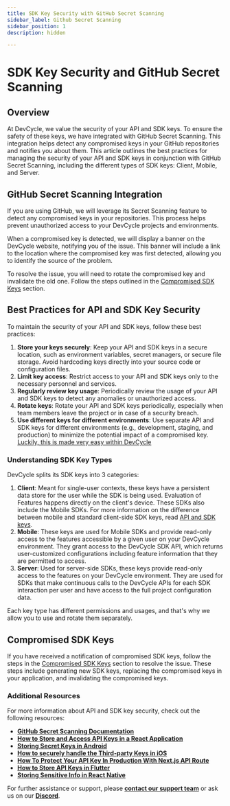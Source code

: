 ```yaml
---
title: SDK Key Security with GitHub Secret Scanning
sidebar_label: Github Secret Scanning
sidebar_position: 1
description: hidden

---
```


# SDK Key Security and GitHub Secret Scanning

## Overview

At DevCycle, we value the security of your API and SDK keys. To ensure the safety of these keys, we have integrated with GitHub Secret Scanning. This integration helps detect any compromised keys in your GitHub repositories and notifies you about them. This article outlines the best practices for managing the security of your API and SDK keys in conjunction with GitHub Secret Scanning, including the different types of SDK keys: Client, Mobile, and Server.

## GitHub Secret Scanning Integration

If you are using GitHub, we will leverage its Secret Scanning feature to detect any compromised keys in your repositories. This process helps prevent unauthorized access to your DevCycle projects and environments.

When a compromised key is detected, we will display a banner on the DevCycle website, notifying you of the issue. This banner will include a link to the location where the compromised key was first detected, allowing you to identify the source of the problem.

To resolve the issue, you will need to rotate the compromised key and invalidate the old one. Follow the steps outlined in the [Compromised SDK Keys](https://www.devcycle.com/docs/compromised-sdk-keys) section.

## Best Practices for API and SDK Key Security

To maintain the security of your API and SDK keys, follow these best practices:

1. **Store your keys securely**: Keep your API and SDK keys in a secure location, such as environment variables, secret managers, or secure file storage. Avoid hardcoding keys directly into your source code or configuration files.
2. **Limit key access**: Restrict access to your API and SDK keys only to the necessary personnel and services.
3. **Regularly review key usage**: Periodically review the usage of your API and SDK keys to detect any anomalies or unauthorized access.
4. **Rotate keys**: Rotate your API and SDK keys periodically, especially when team members leave the project or in case of a security breach.
5. **Use different keys for different environments**: Use separate API and SDK keys for different environments (e.g., development, staging, and production) to minimize the potential impact of a compromised key. [Luckily, this is made very easy within DevCycle](/docs/home/feature-management/organizing-your-flags-and-variables/environments.md)

### Understanding SDK Key Types

DevCycle splits its SDK keys into 3 categories:

1. **Client**: Meant for single-user contexts, these keys have a persistent data store for the user while the SDK is being used. Evaluation of Features happens directly on the client's device. These SDKs also include the Mobile SDKs. For more information on the difference between mobile and standard client-side SDK keys, read [API and SDK keys](/docs/home/feature-management/organizing-your-flags-and-variables/api-and-sdk-keys.md).
2. **Mobile**: These keys are used for Mobile SDKs and provide read-only access to the features accessible by a given user on your DevCycle environment. They grant access to the DevCycle SDK API, which returns user-customized configurations including feature information that they are permitted to access.
3. **Server**: Used for server-side SDKs, these keys provide read-only access to the features on your DevCycle environment. They are used for SDKs that make continuous calls to the DevCycle APIs for each SDK interaction per user and have access to the full project configuration data.

Each key type has different permissions and usages, and that's why we allow you to use and rotate them separately.

## Compromised SDK Keys

If you have received a notification of compromised SDK keys, follow the steps in the [Compromised SDK Keys](https://www.devcycle.com/docs/compromised-sdk-keys) section to resolve the issue. These steps include generating new SDK keys, replacing the compromised keys in your application, and invalidating the compromised keys.


### **Additional Resources**

For more information about API and SDK key security, check out the following resources:

- **[GitHub Secret Scanning Documentation](https://docs.github.com/en/code-security/secret-security/about-secret-scanning)**
- **[How to Store and Access API Keys in a React Application](https://www.makeuseof.com/react-api-keys-store-access/)**
- **[Storing Secret Keys in Android](https://guides.codepath.com/android/storing-secret-keys-in-android)**
- **[How to securely handle the Third-party Keys in iOS](https://medium.com/@karthianandhanit/how-to-securely-handle-the-third-party-keys-in-ios-adc6266efc1f)**
- **[How To Protect Your API Key In Production With Next.js API Route](https://www.smashingmagazine.com/2021/12/protect-api-key-production-nextjs-api-route/)**
- **[How to Store API Keys in Flutter](https://codewithandrea.com/articles/flutter-api-keys-dart-define-env-files/#:~:text=the%20API%20key%20should%20be,API%20you%20intend%20to%20use)**
- **[Storing Sensitive Info in React Native](https://reactnative.dev/docs/security)**


For further assistance or support, please **[contact our support team](mailto:support@devcycle.com)** or ask us on our **[Discord](https://discord.gg/pKK4fJgGxG)**.